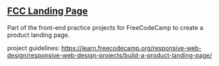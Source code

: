 ## [FCC Landing Page](https://michaelcheng022.github.io/fcc-tech-doc/)
Part of the front-end practice projects for FreeCodeCamp to create a product landing page.

project guidelines: https://learn.freecodecamp.org/responsive-web-design/responsive-web-design-projects/build-a-product-landing-page/

